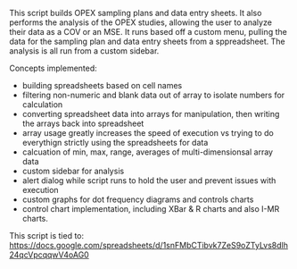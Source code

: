 This script builds OPEX sampling plans and data entry sheets.  It also performs the analysis of the OPEX studies, allowing the user to analyze their data as a COV or an MSE.  It runs based off a custom menu, pulling the data for the sampling plan and data entry sheets from a sppreadsheet.  The analysis is all run from a custom sidebar.

Concepts implemented:
- building spreadsheets based on cell names
- filtering non-numeric and blank data out of array to isolate numbers for calculation
- converting spreadsheet data into arrays for manipulation, then writing the arrays back into spreadsheet
- array usage greatly increases the speed of execution vs trying to do everythign strictly using the spreadsheets for data
- calcuation of min, max, range, averages of multi-dimensionsal array data
- custom sidebar for analysis
- alert dialog while script runs to hold the user and prevent issues with execution
- custom graphs for dot frequency diagrams and controls charts
- control chart implementation, including XBar & R charts and also I-MR charts.

This script is tied to: https://docs.google.com/spreadsheets/d/1snFMbCTibvk7ZeS9oZTyLvs8dlh24qcVpcqqwV4oAG0
